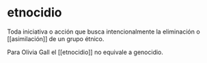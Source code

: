 # etnocidio
Toda iniciativa o acción que busca intencionalmente la eliminación o [[asimilación]] de un grupo étnico.

Para Olivia Gall el [[etnocidio]] no equivale a genocidio.
